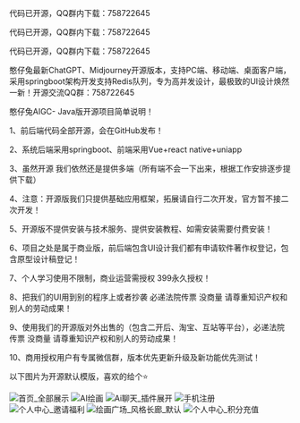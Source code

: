 代码已开源，QQ群内下载：758722645

代码已开源，QQ群内下载：758722645

代码已开源，QQ群内下载：758722645

憨仔兔最新ChatGPT、Midjourney开源版本，支持PC端、移动端、桌面客户端，采用springboot架构开发支持Redis队列，专为高并发设计，最极致的UI设计焕然一新！开源交流QQ群：758722645

憨仔兔AIGC- Java版开源项目简单说明！

1、前后端代码全部开源，会在GitHub发布！ 

2、系统后端采用springboot、前端采用Vue+react native+uniapp

3、虽然开源 我们依然还是提供多端（所有端不会一下出来，根据工作安排逐步提供下载）

4、注意：开源版我们只提供基础应用框架，拓展请自行二次开发，官方暂不接二次开发！

5、开源版不提供安装与技术服务、提供安装教程、如需安装需要付费安装！

6、项目之处是属于商业版，前后端包含UI设计我们都有申请软件著作权登记，包含原型设计稿登记！

7、个人学习使用不限制，商业运营需授权 399永久授权！

8、把我们的UI用到别的程序上或者抄袭 必递法院传票 没商量 请尊重知识产权和别人的劳动成果！

9、使用我们的开源版对外出售的（包含二开后、淘宝、互站等平台），必递法院传票 没商量 请尊重知识产权和别人的劳动成果！

10、商用授权用户有专属微信群，版本优先更新升级及新功能优先测试！


以下图片为开源默认模版，喜欢的给个⭐️

![首页_全部展示](https://github.com/hanzaitu/hanzaitu-aigc/assets/129652683/fca010c8-4611-405b-8a16-d841e4df62c0)
![AI绘画](https://github.com/hanzaitu/hanzaitu-aigc/assets/129652683/a63883c5-a677-4954-9ccc-a53e84da14ba)
![Ai聊天_插件展开](https://github.com/hanzaitu/hanzaitu-aigc/assets/129652683/08fb1c53-6f66-42c6-b5f7-7c842b6a603c)
![手机注册](https://github.com/hanzaitu/hanzaitu-aigc/assets/129652683/ba38fe56-aabc-4f20-9222-d5c5cc43e3d5)
![个人中心_邀请福利](https://github.com/hanzaitu/hanzaitu-aigc/assets/129652683/dd7fe1aa-0d43-4a3a-a6b1-4fe0f902673f)
![绘画广场_风格长廊_默认](https://github.com/hanzaitu/hanzaitu-aigc/assets/129652683/24573d38-b5e5-4002-b0ce-867a92ee9ceb)
![个人中心_积分充值](https://github.com/hanzaitu/hanzaitu-aigc/assets/129652683/98e8dd48-75b9-4363-a88d-cffa2f3882ff)
